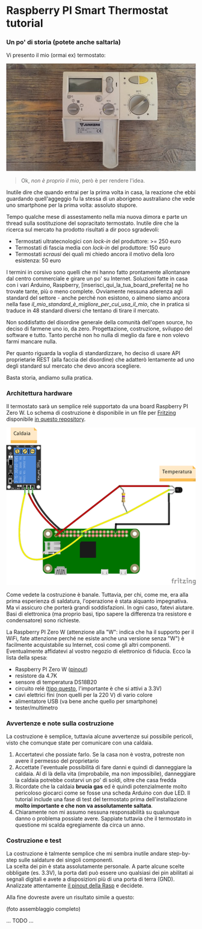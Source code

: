 Raspberry PI Smart Thermostat tutorial
======================================

### Un po' di storia (potete anche saltarla)

Vi presento il mio (ormai ex) termostato:

![Junkers TR200](termostat-junkers-tr200.jpg)

> Ok, *non è proprio il mio*, però è per rendere l'idea.

Inutile dire che quando entrai per la prima volta in casa, la reazione che ebbi guardando quell'aggeggio
fu la stessa di un aborigeno australiano che vede uno smartphone per la prima volta: assoluto stupore.

Tempo qualche mese di assestamento nella mia nuova dimora e parte un thread sulla sostituzione del sopracitato
termostato. Inutile dire che la ricerca sul mercato ha prodotto risultati a dir poco sgradevoli:

* Termostati ultratecnologici con *lock-in* del produttore: >= 250 euro
* Termostati di fascia media con *lock-in* del produttore: 150 euro
* Termostati *scrausi* dei quali mi chiedo ancora il motivo della loro esistenza: 50 euro

I termini in corsivo sono quelli che mi hanno fatto prontamente allontanare dal centro commerciale e girare un
po' su Internet. Soluzioni fatte in casa con i vari Arduino, Raspberry, \[inserisci_qui_la_tua_board_preferita\]
ne ho trovate tante, più o meno complete. Ovviamente nessuna aderenza agli standard del settore - anche perché
non esistono, o almeno siamo ancora nella fase *il_mio_standard_è_migliore_per_cui_usa_il_mio*, che in pratica
si traduce in 48 standard diversi che tentano di tirare il mercato.

Non soddisfatto del disordine generale della comunità dell'open source, ho deciso di farmene uno io, da zero.
Progettazione, costruzione, sviluppo del software e tutto. Tanto perché non ho nulla di meglio da fare e non
volevo farmi mancare nulla.

Per quanto riguarda la voglia di standardizzare, ho deciso di usare API proprietarie REST (alla faccia del disordine)
che adatterò lentamente ad uno degli standard sul mercato che devo ancora scegliere.

Basta storia, andiamo sulla pratica.

### Architettura hardware

Il termostato sarà un semplice relé supportato da una board Raspberry PI Zero W.
Lo schema di costruzione è disponibile in un file per [Fritzing](http://fritzing.org/) disponibile [in questo repository](../../hardware/baremetal/thermostat_v1.fzz).

![Schema termostato](thermostat_v1_bb.png)

Come vedete la costruzione è banale. Tuttavia, per chi, come me, era alla prima esperienza di saldatura,
l'operazione è stata alquanto impegnativa. Ma vi assicuro che porterà grandi soddisfazioni. In ogni
caso, fatevi aiutare. Basi di elettronica (ma proprio basi, tipo sapere la differenza tra resistore e
condensatore) sono richieste.

La Raspberry PI Zero W (attenzione alla "W": indica che ha il supporto per il WiFi, fate attenzione perché
ne esiste anche una versione senza "W") è facilmente acquistabile su Internet, così come gli altri componenti.
Eventualmente affidatevi al vostro negozio di elettronico di fiducia. Ecco la lista della spesa:

* Raspberry PI Zero W ([pinout](https://pinout.xyz/))
* resistore da 4.7K
* sensore di temperatura DS18B20
* circuito relé ([tipo questo](http://amzn.eu/ec8kNKX), l'importante è che si attivi a 3.3V)
* cavi elettrici fini (non quelli per la 220 V) di vario colore
* alimentatore USB (va bene anche quello per smartphone)
* tester/multimetro

### Avvertenze e note sulla costruzione

La costruzione è semplice, tuttavia alcune avvertenze sui possibile pericoli, visto che comunque state
per comunicare con una caldaia.

1. Accertatevi che possiate farlo. Se la casa non è vostra, potreste non avere il permesso del proprietario
2. Accettate l'eventuale possibilità di fare danni e quindi di danneggiare la caldaia. Al di là della vita
(improbabile, ma non impossibile), danneggiare la caldaia potrebbe costarvi un po' di soldi, oltre che casa fredda
3. Ricordate che la caldaia **brucia gas** ed è quindi potenzialmente molto pericoloso giocarci come
se fosse una scheda Arduino con due LED. Il tutorial include una fase di test del termostato prima dell'installazione
**molto importante e che non va assolutamente saltata**.
4. Chiaramente non mi assumo nessuna responsabilità su qualunque danno o problema possiate avere.
Sappiate tuttavia che il termostato in questione mi scalda egregiamente da circa un anno.

### Costruzione e test

La costruzione è talmente semplice che mi sembra inutile andare step-by-step sulle saldature dei singoli
componenti.  
La scelta dei pin è stata assolutamente personale. A parte alcune scelte obbligate (es. 3.3V), la porta dati
può essere uno qualsiasi dei pin abilitati ai segnali digitali e avete a disposizioni più di una porta di terra (GND).
Analizzate attentamente [il pinout della Rasp](https://pinout.xyz/) e decidete.

Alla fine dovreste avere un risultato simile a questo:

(foto assemblaggio completo)

... TODO ...
